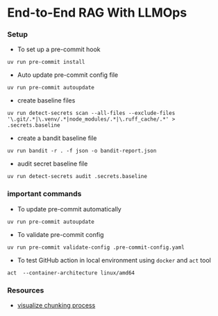 # End-to-End RAG With LLMOps

### Setup

- To set up a pre-commit hook
```commandline
uv run pre-commit install
```

- Auto update pre-commit config file
```commandline
uv run pre-commit autoupdate
```

- create baseline files
```commandline
uv run detect-secrets scan --all-files --exclude-files '\.git/.*|\.venv/.*|node_modules/.*|\.ruff_cache/.*' > .secrets.baseline
```

- create a bandit baseline file
```commandline
uv run bandit -r . -f json -o bandit-report.json
```

- audit secret baseline file
```commandline
uv run detect-secrets audit .secrets.baseline
```


### important commands

- To update pre-commit automatically
```commandline
uv run pre-commit autoupdate
```

- To validate pre-commit config
```commandline
uv run pre-commit validate-config .pre-commit-config.yaml
```

- To test GitHub action in local environment using `docker` and `act` tool
```commandline
act  --container-architecture linux/amd64
```


### Resources
- [visualize chunking process](https://chunkviz.up.railway.app/)
